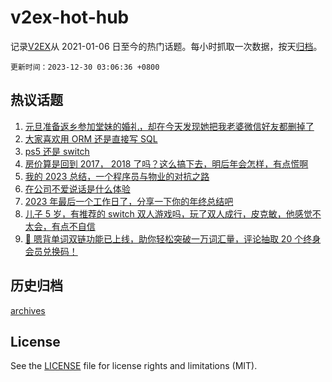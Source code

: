 # v2ex-hot-hub

 记录[V2EX](https://www.v2ex.com/)从 2021-01-06 日至今的热门话题。每小时抓取一次数据，按天[归档](archives)。

`更新时间：2023-12-30 03:06:36 +0800`

## 热议话题

1. [元旦准备返乡参加堂妹的婚礼，却在今天发现她把我老婆微信好友都删掉了](https://www.v2ex.com/t/1004269)
1. [大家喜欢用 ORM 还是直接写 SQL](https://www.v2ex.com/t/1004383)
1. [ps5 还是 switch](https://www.v2ex.com/t/1004267)
1. [房价算是回到 2017， 2018 了吗？这么搞下去，明后年会怎样，有点慌啊](https://www.v2ex.com/t/1004345)
1. [我的 2023 总结，一个程序员与物业的对抗之路](https://www.v2ex.com/t/1004375)
1. [在公司不爱说话是什么体验](https://www.v2ex.com/t/1004274)
1. [2023 年最后一个工作日了，分享一下你的年终总结吧](https://www.v2ex.com/t/1004314)
1. [儿子 5 岁，有推荐的 switch 双人游戏吗，玩了双人成行，皮克敏，他感觉不太会，有点不自信](https://www.v2ex.com/t/1004334)
1. [🎁 嗯背单词双链功能已上线，助你轻松突破一万词汇量，评论抽取 20 个终身会员兑换码！](https://www.v2ex.com/t/1004459)

## 历史归档

[archives](archives)

## License

See the [LICENSE](LICENSE) file for license rights and limitations (MIT).
